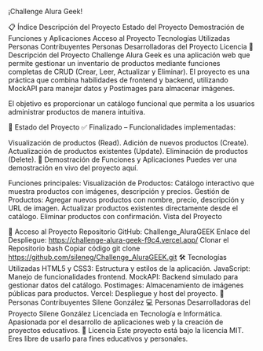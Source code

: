 ¡Challenge Alura Geek!

📋 Índice
Descripción del Proyecto
Estado del Proyecto
Demostración de Funciones y Aplicaciones
Acceso al Proyecto
Tecnologías Utilizadas
Personas Contribuyentes
Personas Desarrolladoras del Proyecto
Licencia
📝 Descripción del Proyecto
Challenge Alura Geek es una aplicación web que permite gestionar un inventario de productos mediante funciones completas de CRUD (Crear, Leer, Actualizar y Eliminar). El proyecto es una práctica que combina habilidades de frontend y backend, utilizando MockAPI para manejar datos y Postimages para almacenar imágenes.

El objetivo es proporcionar un catálogo funcional que permita a los usuarios administrar productos de manera intuitiva.

🚀 Estado del Proyecto
✅ Finalizado – Funcionalidades implementadas:

Visualización de productos (Read).
Adición de nuevos productos (Create).
Actualización de productos existentes (Update).
Eliminación de productos (Delete).
🎥 Demostración de Funciones y Aplicaciones
Puedes ver una demostración en vivo del proyecto aquí.

Funciones principales:
Visualización de Productos:
Catálogo interactivo que muestra productos con imágenes, descripción y precios.
Gestión de Productos:
Agregar nuevos productos con nombre, precio, descripción y URL de imagen.
Actualizar productos existentes directamente desde el catálogo.
Eliminar productos con confirmación.
Vista del Proyecto

🔗 Acceso al Proyecto
Repositorio GitHub: Challenge_AluraGEEK
Enlace del Despliegue: https://challenge-alura-geek-f9c4.vercel.app/
Clonar el Repositorio
bash
Copiar código
git clone https://github.com/sileneg/Challenge_AluraGEEK.git
🛠️ Tecnologías Utilizadas
HTML5 y CSS3: Estructura y estilos de la aplicación.
JavaScript: Manejo de funcionalidades frontend.
MockAPI: Backend simulado para gestionar datos del catálogo.
Postimages: Almacenamiento de imágenes públicas para productos.
Vercel: Despliegue y host del proyecto.
👥 Personas Contribuyentes
Silene González
💻 Personas Desarrolladoras del Proyecto
Silene González
Licenciada en Tecnología e Informática. Apasionada por el desarrollo de aplicaciones web y la creación de proyectos educativos.
📜 Licencia
Este proyecto está bajo la licencia MIT. Eres libre de usarlo para fines educativos y personales.
